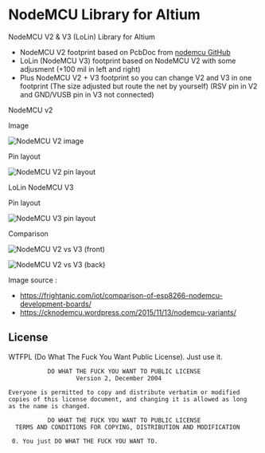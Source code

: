 NodeMCU Library for Altium
==============================
NodeMCU V2 &amp; V3 (LoLin) Library for Altium

* NodeMCU V2 footprint based on PcbDoc from [nodemcu GitHub](https://github.com/nodemcu/nodemcu-devkit-v1.0)
* LoLin (NodeMCU V3) footprint based on NodeMCU V2 with some adjusment (+100 mil in left and right)
* Plus NodeMCU V2 + V3 footprint so you can change V2 and V3 in one footprint (The size adjusted but route the net by yourself) (RSV pin in V2 and GND/VUSB pin in V3 not connected)


NodeMCU v2

Image

![NodeMCU V2 image](https://lh3.googleusercontent.com/gDL97Xdjmd0-FQDdjmb-sl_bn4SRpsrN6wdxaj6lx6dirgth4UQ_4ShSmSZ-TzbVWW4FzuFXVdxIea2bXLhtl13XN9JrBrfdhz2sd6fqS5OayvkbX0nxIvyVnBhVfPLDhiisV19_QwBh8rO2QIA44PgqzUTCv9l0vkZ2c6KABRmNYnW9uMTrb9f5-ESR_nnMv9L6bFqRbdawhYBjThkoazTElAE7r7WLTEmhOw46-ggy5CU9TfQSzB9urxU5mXOk1zljZLocNAQfZp9mjPrfn6bxphs6sBuGVicCBrXuPXWoowGsxAa5NH84kyfXFGpNxrIuTTjvJov8gELheG-pxYWECMyo5pdhs40uNs69Y0Gc7T6fNEi8qYcfAceoB4Z4b8rah6Nb08nv63JtPkK2GUDrlMP2OAZbGeAOyCfjGz_FrVHZLWJH7V355gJImXNm8bTBb1_4_LkBubp4YMCFw784wHrSqqGUwWL0cwhKo-ARl5RzNhP22xfJ97vuwJGgV_f8hQGJ72NQ2c20tbwNEYTih_alQGfDyfaFNHP-ESTXFnJ26bq0ZkvBId1d0oy0VtH0yJm371OULeEAlzMvLeIJsCj2sqY8WJTzlkDz5zOP2nvjRclO=w1024-h683-no "NodeMCU V2 image")

Pin layout

![NodeMCU V2 pin layout](https://lh3.googleusercontent.com/Pt_3Bl3QIQzytyg2mO8NG01cOWCnhKXUKmJ1kMthqcZElMHzWqYbFXMfSce0PZgW8TMIXj6N7HpCOjTtWgp01zYvVzSFlUQJzQTLKe48O_D4jQqrE18NBWvqfSurWoCyCioDS-_kRgjz8c37HHGwjVaEmHdwi-oQVeAhUBqmIOb_-61FB-fXp_IOy_5NzhqBMevQTwwL8GNs5QuWvlUZJsTcqIpBFNtUGpPg-8D7_Jl0Wxft3KlDnrXIFNpqg3vTURAklSZrA_fshROshyY1RYTQI1s4A58hRMnSHPvWtKT5s-jxx2fio4NTOFlBa1jDmxEs_SH1DWJScJr2c_yaroRFalCoVo8ZzsMATA2J9iyk8k3Ml3iOZDXNtzBET2JlsTsokgHwjPnsqBLZkn1_TyBsFjTUyFdEDTuWYeaOrXIJdqJ5d3g_ZYyd8AC_jbHc7Ro7EY_DZrTZKiFPvAqf9mpwHOLEFxSs5F5jhXyVEh8TcRybr6qq5gDDNtviMGpi-G7fXYCK7pYNJODNadk0sRqpforRFJFzPp7zS5Oq-3aGZp_0oXwnC77Tpqz3g9oPVyLiX7BUVoOwGYyaoWp5CCAQFGEwPtFg8qteHHepfyoiSK9-Jf77=w749-h577-no "NodeMCU V2 pin layout")


LoLin NodeMCU V3

Pin layout

![NodeMCU V3 pin layout](https://lh3.googleusercontent.com/7z0VgaCOFqQxNXwbF6LLH8whszzm3uFNV5qjQQQ8Dj0AMoZet8Vw0eM6EMKsDdHeJDqb4iHMWspzK4Nnv-uoCsRLF0ZZwpCm6V2mQTvJrE-nfK-veFeR9uWt1YMQ9GapVN4XPh7ry4UEO4QaVyKVMlV4EQT1AbClwWIaG_9wuTXM8O88amNVNrWWYjDX44VbvvYhEtA7s689KDTRvxmErjkrouRMVZUQMV_YJ0hyvP2_JMyD_r6L4xzpqAC82xSlge9Vmch5BOlRJ61K5qVbvv2wjd0XrO0dcZEw7iybCLnYw4KBQn-Hmi3cOABlOiwHDuVHghVtlKdAKCyEEaXpYH_KYsYDmSANqeAlH4R7HmSkqD__JyxOhTTD4KGgsLXbKlEFvA_n7RXIDhA_QIlDpisFJKAYCtbNZQgjJSBeltK6307GGvh6JMzfnQD71Ek6BdmSlyTb2zarRkh3WGKD7FGQkwLTJANSWjVlntAzzbzlOYqtH1ytBaBk2lPSaoat5NQwYJcustxK_LABXgHPO91MW-h4ckQN0TKYA_PFkltZxX2o37oUBygSULeQ05hkMEq1tvWTTgHhcvV_oO87np6n3kINYxHAzsHm4usMtv3ZXQ7_sobG=w816-h629-no "NodeMCU V3 pin layout")


Comparison

![NodeMCU V2 vs V3 (front)](https://lh3.googleusercontent.com/Y01zysBUBGouKjD-ieyAhB6IDqOJHF8XjLZyGNWIC3qzdRLkaFZX_0qLPAL4KdgUibTsXbZVQU42M8bA4RN3yBW7TyeEoZuEGI-tqM_pvCr0yPkB1oqayTKwIUAMGau9wa636bxPxkg8n6_EPt0yKQxS8l5BBRLybpLGiFbSMY1hmU8sPNxwSAT32osPVNOfALVn1yTDBLskaTOF18cReye5QatZDHU9sB2yObPgYV4D8KJApmFEdum3umY3mDxQ3FoIOKPG0-HKe25uVu5UGGhqReY1ru9AmmDeFrVXxm0GUWwsa0h8Laj2yifpnHSFHwWyfid01TnXuWo3qNR7lf9ocxI4yseP87kogiUePqHROvUd0xGMdHzv3upSUHYZ4I-lEcHyNJWJEU5LlFK80cCGuKHJq4O2bNM3HiUvdR2R4RSJniNlnXmD_yMQY08cwd0_EolRxO-H9nWKxfI37mGS4kvmWE9qzcSWFLospBwfckbeYLHZGVrhtAClI3oGx7aF_pRzFP9-S87QhdcVCWOQQPFqxTvI1tTN_DYyFBt1tyPX8iIHqXu23Ex_XEnWON77wEdWEnV51GQq6T1Tx2R4vY9gcvuzBtRuUzxc8Rgi_wjvMzYd=w906-h764-no "NodeMCU V2 vs V3 (front)")

![NodeMCU V2 vs V3 (back)](https://lh3.googleusercontent.com/Erf50kyVg13ncq5P88mBK3L_ZH6vmiweIFoxV4x5M-JEmvpqZY4trGHQlVLWHYlgFfjbtDjuN29Os8LFGbRhuKbEGcET33i58ZvisPiCg6MVdjH-6X_Gy6PK7QaZE6esx2JNRXSyxv0IAwGxcpD72eQUR8O6V6wOgelpZkwv1lgz-oGhPQRQOgKBqhexI9HpCB3QQL0eaebnlpXhloCYWscsa9nixq5lN2rQCqfkzKrQBKL8A5SAbt1wwPIzlHm_m9_3qqtzHvo7t_KKA01RdPwFV5Cd8Uqw_lhUzVeY9GwLJB3e942V0AftyYTdcgB1U4wP4AbA_62_z5EaA4bDer7t2R2HXr8tv6ePIhgaYawysTF3MVLlUrw0bcldwUfkq_-GsImNsnBG9lu62TlrH_s8zAMEo8q-6T6f1pfbr1FG4zmCFFP_uwoLsgzw2Z4WORdqg_FkuQrnrP1276gXcd8qNt9t2ynKz-lt7d9h_e0hskZ6dhflFNmRHn7MxUGNLm63tclLWwkLt8LM938kX_QpDtMGYsE72iVe95GRNeQ-2mjVbuNGUH7HqU4LvnQknl5oPxYQyjgZIzd2vZ2Jg87X1RdvcjANKw9p_Lm8ILlcfMhRJ1S6=w648-h509-no "NodeMCU V2 vs V3 (back)")

Image source :
* https://frightanic.com/iot/comparison-of-esp8266-nodemcu-development-boards/
* https://cknodemcu.wordpress.com/2015/11/13/nodemcu-variants/

License
---------
WTFPL (Do What The Fuck You Want Public License). Just use it.


	           DO WHAT THE FUCK YOU WANT TO PUBLIC LICENSE
	                   Version 2, December 2004
		
	Everyone is permitted to copy and distribute verbatim or modified
	copies of this license document, and changing it is allowed as long
	as the name is changed.
	
	           DO WHAT THE FUCK YOU WANT TO PUBLIC LICENSE
	  TERMS AND CONDITIONS FOR COPYING, DISTRIBUTION AND MODIFICATION
	
	 0. You just DO WHAT THE FUCK YOU WANT TO.

